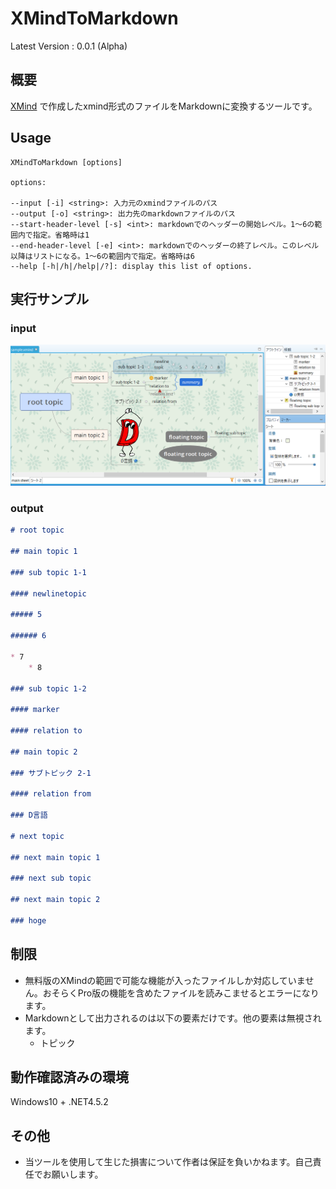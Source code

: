 # XMindToMarkdown

Latest Version : 0.0.1 (Alpha)

## 概要

[XMind](https://jp.xmind.net/) で作成したxmind形式のファイルをMarkdownに変換するツールです。

## Usage

```
XMindToMarkdown [options]

options:

--input [-i] <string>: 入力元のxmindファイルのパス
--output [-o] <string>: 出力先のmarkdownファイルのパス
--start-header-level [-s] <int>: markdownでのヘッダーの開始レベル。1～6の範囲内で指定。省略時は1
--end-header-level [-e] <int>: markdownでのヘッダーの終了レベル。このレベル以降はリストになる。1～6の範囲内で指定。省略時は6
--help [-h|/h|/help|/?]: display this list of options.
```

## 実行サンプル

### input

![マインドマップのサンプル画面](sample.png)

### output

```markdown
# root topic

## main topic 1

### sub topic 1-1

#### newlinetopic

##### 5

###### 6

* 7
    * 8

### sub topic 1-2

#### marker

#### relation to

## main topic 2

### サブトピック 2-1

#### relation from

### D言語

# next topic

## next main topic 1

### next sub topic

## next main topic 2

### hoge
```


## 制限

* 無料版のXMindの範囲で可能な機能が入ったファイルしか対応していません。おそらくPro版の機能を含めたファイルを読みこませるとエラーになります。
* Markdownとして出力されるのは以下の要素だけです。他の要素は無視されます。
    * トピック

## 動作確認済みの環境

Windows10 + .NET4.5.2

## その他

* 当ツールを使用して生じた損害について作者は保証を負いかねます。自己責任でお願いします。